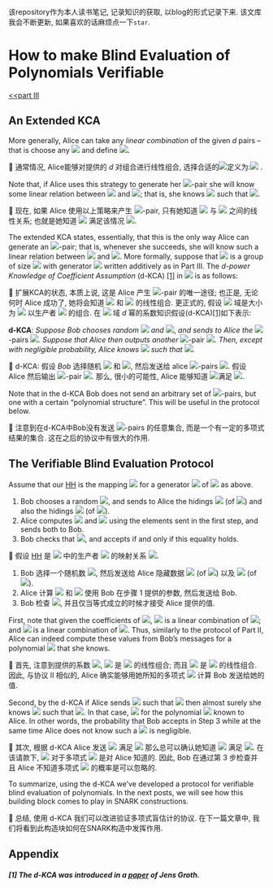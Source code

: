 该repository作为本人读书笔记, 记录知识的获取, 以blog的形式记录下来. 该文库我会不断更新, 如果喜欢的话麻烦点一下`star`. 

# How to make Blind Evaluation of Polynomials Verifiable

[<<part III](./3.The_Knowledge_of_Coefficient_Test_and_Assumption.md)

## An Extended KCA

More generally, Alice can take any *linear combination* of the given *d* pairs – that is choose any ![](https://www.zhihu.com/equation?tex=c_1,\ldots,c_d\in\mathbb{F}_p) and define ![](https://www.zhihu.com/equation?tex=(a',b')=(\sum_{i=1}^d&space;c_i&space;a_i,\sum_{i=1}^d&space;c_ib_i)).

:book: 通常情况, Alice能够对提供的 *d* 对组合进行线性组合, 选择合适的![](https://www.zhihu.com/equation?tex=c_1,\ldots,c_d\in\mathbb{F}_p)定义为:![](https://www.zhihu.com/equation?tex=(a',b')=(\sum_{i=1}^d&space;c_i&space;a_i,\sum_{i=1}^d&space;c_ib_i)) .

Note that, if Alice uses this strategy to generate her ![](https://www.zhihu.com/equation?tex=\alpha)-pair she will know some linear relation between ![](https://www.zhihu.com/equation?tex=a') and ![](https://www.zhihu.com/equation?tex=a_1,\ldots,a_d); that is, she knows ![](https://www.zhihu.com/equation?tex=c_1,\ldots,c_d) such that ![](https://www.zhihu.com/equation?tex=a'={\sum_{i=1}^d}c_i{\cdot}a_i).

:book: 现在, 如果 Alice 使用以上策略来产生 ![](https://www.zhihu.com/equation?tex=\alpha)-pair, 只有她知道 ![](https://www.zhihu.com/equation?tex=a') 与  ![](https://www.zhihu.com/equation?tex=a_1,\ldots,a_d) 之间的线性关系; 也就是她知道 ![](https://www.zhihu.com/equation?tex=c_1,\ldots,c_d) 满足该情况 ![](https://www.zhihu.com/equation?tex=a'={\sum_{i=1}^d}c_i{\cdot}a_i). 

The extended KCA states, essentially, that this is the only way Alice can generate an ![](https://www.zhihu.com/equation?tex=\alpha)-pair; that is, whenever she succeeds, she will know such a linear relation between ![](https://www.zhihu.com/equation?tex=a') and ![](https://www.zhihu.com/equation?tex=a_1,\ldots,a_d). More formally, suppose that ![](https://www.zhihu.com/equation?tex=G) is a group of size ![](https://www.zhihu.com/equation?tex=p) with generator ![](https://www.zhihu.com/equation?tex=g) written additively as in Part III. The *d-power Knowledge of Coefficient Assumption* (d-KCA) [[1]](#[1]) in ![](https://www.zhihu.com/equation?tex=G) is as follows:

:book: 扩展KCA的状态, 本质上说, 这是 Alice 产生 ![](https://www.zhihu.com/equation?tex=\alpha)-pair 的唯一途径; 也正是, 无论何时 Alice 成功了, 她将会知道 ![](https://www.zhihu.com/equation?tex=a') 和 ![](https://www.zhihu.com/equation?tex=a_1,\ldots,a_d) 的线性组合. 更正式的, 假设 ![](https://www.zhihu.com/equation?tex=G) 域是大小为 ![](https://www.zhihu.com/equation?tex=p) 以生产者 ![](https://www.zhihu.com/equation?tex=g) 的组合. 在 ![](https://www.zhihu.com/equation?tex=G) 域 *d* 幂的系数知识假设(d-KCA)[[1]](#[1])如下表示:

**d-KCA**: *Suppose Bob chooses random* ![](https://www.zhihu.com/equation?tex=\alpha\in\mathbb{F}_p^*) *and* ![](https://www.zhihu.com/equation?tex=s\in\mathbb{F}_p), *and sends to Alice the* ![](https://www.zhihu.com/equation?tex=\alpha)-pairs ![](https://www.zhihu.com/equation?tex=(g,\alpha{\cdot}g),(s{\cdot}g,{\alpha}s{\cdot}g),\ldots,(s^d{\cdot}g,{\alpha}s^d{\cdot}g)). *Suppose that Alice then outputs another* ![](https://www.zhihu.com/equation?tex=\alpha)-pair ![](https://www.zhihu.com/equation?tex=(a',b')). *Then, except with negligible probability, Alice knows* ![](https://www.zhihu.com/equation?tex=c_0,\ldots,c_d\in\mathbb{F}_p) *such that* ![](https://www.zhihu.com/equation?tex={\sum_{i=0}^d}{c_i}s^i{\cdot}g=a').

:book: d-KCA: 假设 *Bob* 选择随机 ![](https://www.zhihu.com/equation?tex=\alpha\in\mathbb{F}_p^*) 和 ![](https://www.zhihu.com/equation?tex=s\in\mathbb{F}_p), 然后发送给 alice ![](https://www.zhihu.com/equation?tex=\alpha)-pairs ![](https://www.zhihu.com/equation?tex=(g,\alpha{\cdot}g),(s{\cdot}g,{\alpha}s{\cdot}g),\ldots,(s^d{\cdot}g,{\alpha}s^d{\cdot}g)). 假设 Alice 然后输出 ![](https://www.zhihu.com/equation?tex=\alpha)-pair ![](https://www.zhihu.com/equation?tex=(a',b')). 那么, 很小的可能性, Alice 能够知道 ![](https://www.zhihu.com/equation?tex=c_0,\ldots,c_d\in\mathbb{F}_p)满足 ![](https://www.zhihu.com/equation?tex={\sum_{i=0}^d}{c_i}s^i{\cdot}g=a').

Note that in the d-KCA Bob does not send an arbitrary set of ![](https://www.zhihu.com/equation?tex=\alpha)-pairs, but one with a certain “polynomial structure”. This will be useful in the protocol below.

:book: 注意到在d-KCA中Bob没有发送 ![](https://www.zhihu.com/equation?tex=\alpha)-pairs 的任意集合, 而是一个有一定的多项式结果的集合. 这在之后的协议中有很大的作用.

## The Verifiable Blind Evaluation Protocol

Assume that our [HH](./Homomorphic_Hidings.md) is the mapping ![](https://www.zhihu.com/equation?tex=E(x)=x{\cdot}g) for a generator ![](https://www.zhihu.com/equation?tex=g) of ![](https://www.zhihu.com/equation?tex=G) as above.

1. Bob chooses a random ![](https://www.zhihu.com/equation?tex=\alpha\in\mathbb{F}_p^*), and sends to Alice the hidings ![](https://www.zhihu.com/equation?tex=g,s{\cdot}g,\ldots,s^d{\cdot}g) (of ![](https://www.zhihu.com/equation?tex=1,s,\ldots,s^d)) and also the hidings ![](https://www.zhihu.com/equation?tex=\alpha{\cdot}g,{\alpha}s{\cdot}g,\ldots,{\alpha}s^d{\cdot}g) (of ![](https://www.zhihu.com/equation?tex=\alpha,{\alpha}s,\ldots,{\alpha}s^d)).
2. Alice computes ![](https://www.zhihu.com/equation?tex=a=P(s){\cdot}g) and ![](https://www.zhihu.com/equation?tex=b={\alpha}P(s){\cdot}g) using the elements sent in the first step, and sends both to Bob.
3. Bob checks that ![](https://www.zhihu.com/equation?tex=b={\alpha}{\cdot}a), and accepts if and only if this equality holds.

:book: 假设 [HH](./Homomorphic_Hidings.md) 是 ![](https://www.zhihu.com/equation?tex=G) 中的生产者 ![](https://www.zhihu.com/equation?tex=g) 的映射关系 ![](https://www.zhihu.com/equation?tex=E(x)=x{\cdot}g).

1. Bob 选择一个随机数 ![](https://www.zhihu.com/equation?tex=\alpha\in\mathbb{F}_p^*), 然后发送给 Alice 隐藏数据 ![](https://www.zhihu.com/equation?tex=g,s{\cdot}g,\ldots,s^d{\cdot}g) (of ![](https://www.zhihu.com/equation?tex=1,s,\ldots,s^d))  以及 ![](https://www.zhihu.com/equation?tex=\alpha{\cdot}g,{\alpha}s{\cdot}g,\ldots,{\alpha}s^d{\cdot}g) (of ![](https://www.zhihu.com/equation?tex=\alpha,{\alpha}s,\ldots,{\alpha}s^d)).
2. Alice 计算 ![](https://www.zhihu.com/equation?tex=a=P(s){\cdot}g) 和 ![](https://www.zhihu.com/equation?tex=b={\alpha}P(s){\cdot}g) 使用 Bob 在步骤 1 提供的参数, 然后发送给 Bob.
3. Bob 检查 ![](https://www.zhihu.com/equation?tex=b={\alpha}{\cdot}a), 并且仅当等式成立的时候才接受 Alice 提供的值.

First, note that given the coefficients of ![](https://www.zhihu.com/equation?tex=P), ![](https://www.zhihu.com/equation?tex=P(s){\cdot}g) is a linear combination of ![](https://www.zhihu.com/equation?tex=g,s{\cdot}g,\ldots,s^d{\cdot}g); and ![](https://www.zhihu.com/equation?tex={\alpha}P(s){\cdot}g) is a linear combination of ![](https://www.zhihu.com/equation?tex=\alpha{\cdot}g,{\alpha}s{\cdot}g,\ldots,{\alpha}s^d{\cdot}g). Thus, similarly to the protocol of Part II, Alice can indeed compute these values from Bob’s messages for a polynomial ![](https://www.zhihu.com/equation?tex=P) that she knows.

:book: 首先, 注意到提供的系数 ![](https://www.zhihu.com/equation?tex=P),  ![](https://www.zhihu.com/equation?tex=P(s){\cdot}g) 是 ![](https://www.zhihu.com/equation?tex=g,s{\cdot}g,\ldots,s^d{\cdot}g) 的线性组合; 而且 ![](https://www.zhihu.com/equation?tex={\alpha}P(s){\cdot}g) 是 ![](https://www.zhihu.com/equation?tex=\alpha{\cdot}g,{\alpha}s{\cdot}g,\ldots,{\alpha}s^d{\cdot}g) 的线性组合. 因此, 与协议 II 相似的, Alice 确实能够用她所知的多项式 ![](https://www.zhihu.com/equation?tex=P) 计算 Bob 发送给她的值.

Second, by the d-KCA if Alice sends ![](https://www.zhihu.com/equation?tex=a,b) such that ![](https://www.zhihu.com/equation?tex=b={\alpha}{\cdot}a) then almost surely she knows ![](https://www.zhihu.com/equation?tex=c_0,\ldots,c_d\in\mathbb{F}_p) such that ![](https://www.zhihu.com/equation?tex=a={\sum_{i=0}^d}c_is^i{\cdot}g). In that case, ![](https://www.zhihu.com/equation?tex=a=P(s){\cdot}g) for the polynomial ![](https://www.zhihu.com/equation?tex=P(X)={\sum_{i=0}^d}c_i{\cdot}X^i) known to Alice. In other words, the probability that Bob accepts in Step 3 while at the same time Alice does not know such a ![](https://www.zhihu.com/equation?tex=P) is negligible.

:book: 其次, 根据 d-KCA Alice 发送 ![](https://www.zhihu.com/equation?tex=a,b) 满足 ![](https://www.zhihu.com/equation?tex=b={\alpha}{\cdot}a) 那么总可以确认她知道 ![](https://www.zhihu.com/equation?tex=c_0,\ldots,c_d\in\mathbb{F}_p) 满足 ![](https://www.zhihu.com/equation?tex=a={\sum_{i=0}^d}c_is^i{\cdot}g). 在该请款下, ![](https://www.zhihu.com/equation?tex=a=P(s){\cdot}g) 对于多项式 ![](https://www.zhihu.com/equation?tex=P(X)={\sum_{i=0}^d}c_i{\cdot}X^i) 是对 Alice 知道的. 因此, Bob 在通过第 3 步检查并且 Alice 不知道多项式 ![](https://www.zhihu.com/equation?tex=P) 的概率是可以忽略的.

To summarize, using the d-KCA we’ve developed a protocol for verifiable blind evaluation of polynomials. In the next posts, we will see how this building block comes to play in SNARK constructions.

:book: 总结, 使用 d-KCA 我们可以改进验证多项式盲估计的协议. 在下一篇文章中, 我们将看到此构造块如何在SNARK构造中发挥作用.

## Appendix

##### [1] The d-KCA was introduced in a [paper](http://www0.cs.ucl.ac.uk/staff/J.Groth/ShortNIZK.pdf) of Jens Groth.